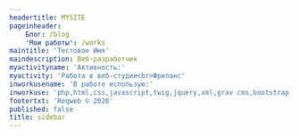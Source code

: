 ```yaml
---
headertitle: MYSITE
pageinheader:
    Блог: /blog
    'Мои работы': /works
maintitle: 'Тестовое Имя'
maindescription: Веб-разработчик
myactivityname: 'Активность:'
myactivity: 'Работа в веб-студии<br>Фриланс'
inworkusename: 'В работе использую:'
inworkuse: 'php,html,css,javascript,twig,jquery,xml,grav cms,bootstrap,flexbox'
footertxt: 'Reqweb © 2020'
published: false
title: sidebar
---
```


